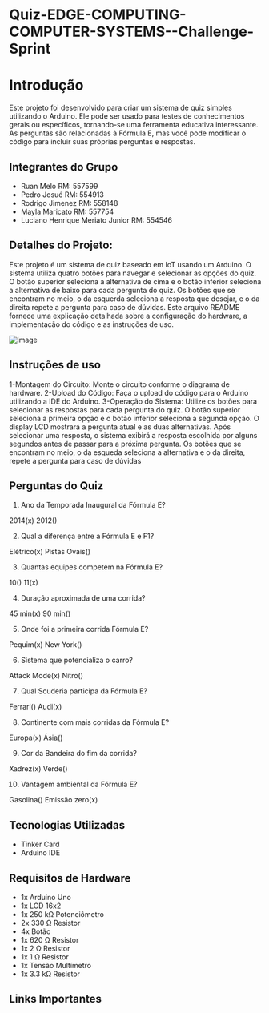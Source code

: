 # Quiz-EDGE-COMPUTING-COMPUTER-SYSTEMS--Challenge-Sprint

# Introdução
Este projeto foi desenvolvido para criar um sistema de quiz simples utilizando o Arduino. Ele pode ser usado para testes de conhecimentos gerais ou específicos, tornando-se uma ferramenta educativa interessante. As perguntas são relacionadas à Fórmula E, mas você pode modificar o código para incluir suas próprias perguntas e respostas.

## Integrantes do Grupo 

* Ruan Melo RM: 557599
* Pedro Josué RM: 554913
* Rodrigo Jimenez RM: 558148
* Mayla Maricato RM: 557754
* Luciano Henrique Meriato Junior RM: 554546


## Detalhes do Projeto:
Este projeto é um sistema de quiz baseado em IoT usando um Arduino. O sistema utiliza quatro botões para navegar e selecionar as opções do quiz. O botão superior seleciona a alternativa de cima e o botão inferior seleciona a alternativa de baixo para cada pergunta do quiz. Os botões que se encontram no meio, o da esquerda seleciona a resposta que desejar, e o da direita repete a pergunta para caso de dúvidas. Este arquivo README fornece uma explicação detalhada sobre a configuração do hardware, a implementação do código e as instruções de uso.


![image](https://github.com/DevRuanX/Quiz-EDGE-COMPUTING-COMPUTER-SYSTEMS--Challenge-Sprint/assets/160757151/3425d55c-34ac-4d77-98d0-208b65493209)




## Instruções de uso
1-Montagem do Circuito: Monte o circuito conforme o diagrama de hardware.
2-Upload do Código: Faça o upload do código para o Arduino utilizando a IDE do Arduino.
3-Operação do Sistema:
  Utilize os botões para selecionar as respostas para cada pergunta do quiz.
  O botão superior seleciona a primeira opção e o botão inferior seleciona a segunda opção.
  O display LCD mostrará a pergunta atual e as duas alternativas. Após selecionar uma resposta, o sistema exibirá a resposta escolhida por alguns segundos antes de passar      para a próxima pergunta.
  Os botões que se encontram no meio, o da esqueda seleciona a alternativa e o da direita, repete a pergunta para caso de dúvidas

## Perguntas do Quiz

1) Ano da Temporada Inaugural da Fórmula E?

  2014(x)
  2012()
  
2) Qual a diferença entre a Fórmula E e F1?

  Elétrico(x)
  Pistas Ovais()
  
3) Quantas equipes competem na Fórmula E?

  10()
  11(x)
  
4) Duração aproximada de uma corrida?

  45 min(x)
  90 min()
  
5) Onde foi a primeira corrida Fórmula E?

  Pequim(x)
  New York()
  
6) Sistema que potencializa o carro?

  Attack Mode(x)
  Nitro()
  
7) Qual Scuderia participa da Fórmula E?

  Ferrari()
  Audi(x)
  
8) Continente com mais corridas da Fórmula E?

  Europa(x)
  Ásia()
  
9) Cor da Bandeira do fim da corrida?

  Xadrez(x)
  Verde()
  
10) Vantagem ambiental da Fórmula E?

  Gasolina()
  Emissão zero(x)



## Tecnologias Utilizadas

* Tinker Card
* Arduino IDE


## Requisitos de Hardware

* 1x Arduino Uno
* 1x LCD 16x2
* 1x 250 kΩ Potenciômetro
* 2x 330 Ω Resistor
* 4x Botão
* 1x 620 Ω Resistor
* 1x 2 Ω Resistor
* 1x 1 Ω Resistor
* 1x Tensão Multímetro
* 1x 3.3 kΩ Resistor


## Links Importantes 



  
